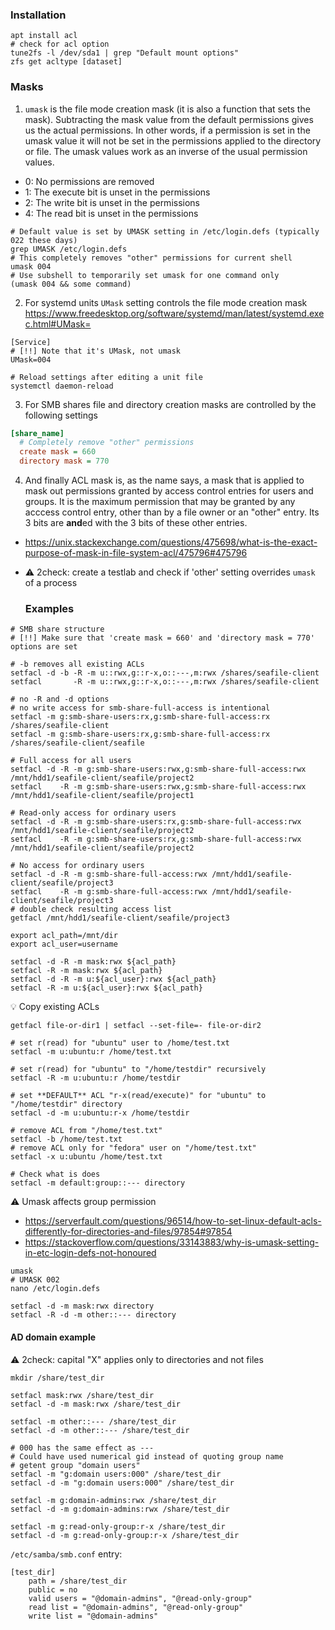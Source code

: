 ### Installation
```shell
apt install acl
# check for acl option
tune2fs -l /dev/sda1 | grep "Default mount options"
zfs get acltype [dataset]
```
### Masks
1. `umask` is the file mode creation mask (it is also a function that sets the mask). Subtracting the mask value from the default permissions gives us the actual permissions. In other words, if a permission is set in the umask value it will not be set in the permissions applied to the directory or file. The umask values work as an inverse of the usual permission values.
* 0: No permissions are removed
* 1: The execute bit is unset in the permissions
* 2: The write bit is unset in the permissions
* 4: The read bit is unset in the permissions

```shell
# Default value is set by UMASK setting in /etc/login.defs (typically 022 these days)
grep UMASK /etc/login.defs
# This completely removes "other" permissions for current shell
umask 004
# Use subshell to temporarily set umask for one command only
(umask 004 && some command)
```

2. For systemd units `UMask` setting controls the file mode creation mask https://www.freedesktop.org/software/systemd/man/latest/systemd.exec.html#UMask=
```
[Service]
# [!!] Note that it's UMask, not umask
UMask=004
```
```shell
# Reload settings after editing a unit file
systemctl daemon-reload
```
3. For SMB shares file and directory creation masks are controlled by the following settings
```ini
[share_name]
  # Completely remove "other" permissions
  create mask = 660
  directory mask = 770
```   
4. And finally ACL mask is, as the name says, a mask that is applied to mask out permissions granted by access control entries for users and groups. It is the maximum permission that may be granted by any acccess control entry, other than by a file owner or an "other" entry. Its 3 bits are **and**ed with the 3 bits of these other entries.
* https://unix.stackexchange.com/questions/475698/what-is-the-exact-purpose-of-mask-in-file-system-acl/475796#475796
* :warning: 2check: create a testlab and check if 'other' setting overrides `umask` of a process

  ### Examples
```shell
# SMB share structure
# [!!] Make sure that 'create mask = 660' and 'directory mask = 770' options are set

# -b removes all existing ACLs
setfacl -d -b -R -m u::rwx,g::r-x,o::---,m:rwx /shares/seafile-client
setfacl       -R -m u::rwx,g::r-x,o::---,m:rwx /shares/seafile-client

# no -R and -d options
# no write access for smb-share-full-access is intentional
setfacl -m g:smb-share-users:rx,g:smb-share-full-access:rx /shares/seafile-client
setfacl -m g:smb-share-users:rx,g:smb-share-full-access:rx /shares/seafile-client/seafile

# Full access for all users
setfacl -d -R -m g:smb-share-users:rwx,g:smb-share-full-access:rwx /mnt/hdd1/seafile-client/seafile/project2
setfacl    -R -m g:smb-share-users:rwx,g:smb-share-full-access:rwx /mnt/hdd1/seafile-client/seafile/project1

# Read-only access for ordinary users
setfacl -d -R -m g:smb-share-users:rx,g:smb-share-full-access:rwx /mnt/hdd1/seafile-client/seafile/project2
setfacl    -R -m g:smb-share-users:rx,g:smb-share-full-access:rwx /mnt/hdd1/seafile-client/seafile/project2

# No access for ordinary users
setfacl -d -R -m g:smb-share-full-access:rwx /mnt/hdd1/seafile-client/seafile/project3
setfacl    -R -m g:smb-share-full-access:rwx /mnt/hdd1/seafile-client/seafile/project3
# double check resulting access list
getfacl /mnt/hdd1/seafile-client/seafile/project3
```


```shell
export acl_path=/mnt/dir
export acl_user=username

setfacl -d -R -m mask:rwx ${acl_path}
setfacl -R -m mask:rwx ${acl_path}
setfacl -d -R -m u:${acl_user}:rwx ${acl_path}
setfacl -R -m u:${acl_user}:rwx ${acl_path}
```

:bulb: Copy existing ACLs
```shell
getfacl file-or-dir1 | setfacl --set-file=- file-or-dir2
```

```shell
# set r(read) for "ubuntu" user to /home/test.txt
setfacl -m u:ubuntu:r /home/test.txt

# set r(read) for "ubuntu" to "/home/testdir" recursively
setfacl -R -m u:ubuntu:r /home/testdir

# set **DEFAULT** ACL "r-x(read/execute)" for "ubuntu" to "/home/testdir" directory
setfacl -d -m u:ubuntu:r-x /home/testdir

# remove ACL from "/home/test.txt"
setfacl -b /home/test.txt
# remove ACL only for "fedora" user on "/home/test.txt"
setfacl -x u:ubuntu /home/test.txt

# Check what is does
setfacl -m default:group::--- directory
```

:warning: Umask affects group permission
* https://serverfault.com/questions/96514/how-to-set-linux-default-acls-differently-for-directories-and-files/97854#97854
* https://stackoverflow.com/questions/33143883/why-is-umask-setting-in-etc-login-defs-not-honoured
```shell
umask
# UMASK 002
nano /etc/login.defs
```
```
setfacl -d -m mask:rwx directory
setfacl -R -d -m other::--- directory
```

#### AD domain example
:warning: 2check: capital "X" applies only to directories and not files

```shell
mkdir /share/test_dir

setfacl mask:rwx /share/test_dir
setfacl -d -m mask:rwx /share/test_dir

setfacl -m other::--- /share/test_dir
setfacl -d -m other::--- /share/test_dir

# 000 has the same effect as ---
# Could have used numerical gid instead of quoting group name
# getent group "domain users"
setfacl -m "g:domain users:000" /share/test_dir
setfacl -d -m "g:domain users:000" /share/test_dir

setfacl -m g:domain-admins:rwx /share/test_dir
setfacl -d -m g:domain-admins:rwx /share/test_dir

setfacl -m g:read-only-group:r-x /share/test_dir
setfacl -d -m g:read-only-group:r-x /share/test_dir
```
`/etc/samba/smb.conf` entry:
```
[test_dir]
    path = /share/test_dir
    public = no
    valid users = "@domain-admins", "@read-only-group"
    read list = "@domain-admins", "@read-only-group"
    write list = "@domain-admins"
```
